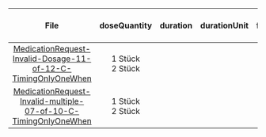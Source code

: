 | File | doseQuantity | duration | durationUnit | frequency | period | periodUnit | Day<br>of<br>Week | Time<br>Of<br>Day | when | bounds[x] |
| :---: | :---: | :---: | :---: | :---: | :---: | :---: | :---: | :---: | :---: | :---: |
| [MedicationRequest-Invalid-Dosage-11-of-12-C-TimingOnlyOneWhen](./MedicationRequest-Invalid-Dosage-11-of-12-C-TimingOnlyOneWhen.html) | 1 Stück<br>2 Stück |  |  | 1 | 1 | d |  |  | MORN<br>MORN, EVE |  |
| [MedicationRequest-Invalid-multiple-07-of-10-C-TimingOnlyOneWhen](./MedicationRequest-Invalid-multiple-07-of-10-C-TimingOnlyOneWhen.html) | 1 Stück<br>2 Stück |  |  | 1<br>2 | 2 | d |  |  | MORN<br>MORN, EVE |  |
